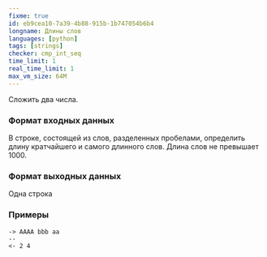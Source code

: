 ```yaml
---
fixme: true
id: eb9cea10-7a39-4b88-915b-1b747054b6b4
longname: Длины слов
languages: [python]
tags: [strings]
checker: cmp_int_seq
time_limit: 1
real_time_limit: 1
max_vm_size: 64M
---
```



Сложить два числа.

### Формат входных данных

В строке, состоящей из слов, разделенных пробелами, определить длину кратчайшего и самого длинного слов. Длина слов не превышает 1000.

### Формат выходных данных

Одна строка

### Примеры

```
-> AAAA bbb aa
--
<- 2 4
```
